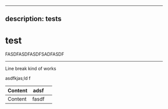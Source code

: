 ***

## description: tests

# test

FASDFASDFASDFSADFASDF

***

Line break kind of works

asdfkjas;ld f

| Content | adsf  |   |
| ------- | ----- | - |
| Content | fasdf |   |
